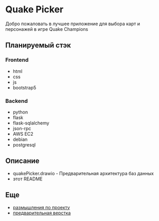 # Quake Picker
Добро пожаловать в лучшее приложение для выбора карт и персонажей в игре Quake Champions

## Планируемый стэк

### Frontend
* html
* css
* js
* bootstrap5

### Backend
* python
* flask
* flask-sqlalchemy
* json-rpc
* AWS EC2
* debian
* postgresql

## Описание
* quakePicker.drawio - Предварительная архитектура баз данных
* этот README

## Еще
* [размышления по проекту](https://wilsonept.gitbook.io/quakepicker/)
* [предварительная верстка](https://codepen.io/wilsonept)